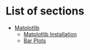 # List of sections

- [Matplotlib](Matplotlib)
    - [Matplotlib Installation](Matplotlib/matplotlib_installation.md)
    - [Bar Plots](Matplotlib/bar-plots.md)
